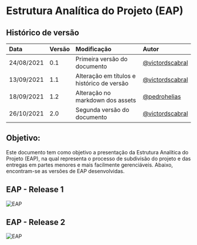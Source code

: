 # Estrutura Analítica do Projeto (EAP)

## Histórico de versão

| Data       | Versão | Modificação                                | Autor                                                |
| :--------- | :----- | :----------------------------------------- | :--------------------------------------------------- |
| 24/08/2021 | 0.1    | Primeira versão do documento               | [@victordscabral](https://github.com/victordscabral) |
| 13/09/2021 | 1.1    | Alteração em títulos e histórico de versão | [@victordscabral](https://github.com/victordscabral) |
| 18/09/2021 | 1.2    | Alteração no markdown dos assets           | [@pedrohelias](https://github.com/pedrohelias)       |
| 26/10/2021 | 2.0    | Segunda versão do documento                | [@victordscabral](https://github.com/victordscabral) |

## Objetivo:

Este documento tem como objetivo a presentação da Estrutura Analítica do Projeto (EAP), na qual representa o processo de subdivisão do projeto e das entregas em partes menores e mais facilmente gerenciáveis. Abaixo, encontram-se as versões de EAP desenvolvidas. <!-- Adição de um comentário-->

## EAP - Release 1

![EAP](/docs/assets/produtos/eap/eap_versão_1.0.png)

## EAP - Release 2

![EAP](/docs/assets/produtos/eap/eap_versão_2.0.png)
